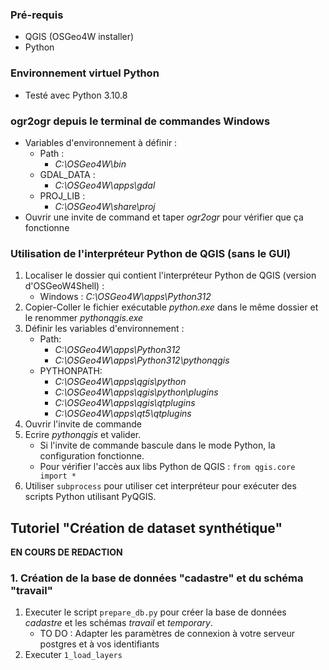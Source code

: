 ### Pré-requis
- QGIS (OSGeo4W installer)
- Python

### Environnement virtuel Python
* Testé avec Python 3.10.8

### ogr2ogr depuis le terminal de commandes Windows
- Variables d'environnement à définir : 
    * Path : 
        * *C:\OSGeo4W\bin*
    * GDAL_DATA :
        * *C:\OSGeo4W\apps\gdal*
    * PROJ_LIB :
        * *C:\OSGeo4W\share\proj*
- Ouvrir une invite de command et taper *ogr2ogr* pour vérifier que ça fonctionne

### Utilisation de l'interpréteur Python de QGIS (sans le GUI)
1. Localiser le dossier qui contient l'interpréteur Python de QGIS (version d'OSGeoW4Shell) :
    * Windows : *C:\OSGeo4W\apps\Python312*
2. Copier-Coller le fichier exécutable *python.exe* dans le même dossier et le renommer *pythonqgis.exe*
3. Définir les variables d'environnement :
    * Path:
        * *C:\OSGeo4W\apps\Python312*
        * *C:\OSGeo4W\apps\Python312\pythonqgis*
    * PYTHONPATH:
        * *C:\OSGeo4W\apps\qgis\python*
        * *C:\OSGeo4W\apps\qgis\python\plugins*
        * *C:\OSGeo4W\apps\qgis\qtplugins*
        * *C:\OSGeo4W\apps\qt5\qtplugins*
4. Ouvrir l'invite de commande
5. Ecrire *pythonqgis* et valider. 
    * Si l'invite de commande bascule dans le mode Python, la configuration fonctionne.
    * Pour vérifier l'accès aux libs Python de QGIS : ```from qgis.core import *```
6. Utiliser ```subprocess``` pour utiliser cet interpréteur pour exécuter des scripts Python utilisant PyQGIS.

## Tutoriel "Création de dataset synthétique"
**EN COURS DE REDACTION**
### 1. Création de la base de données "cadastre" et du schéma "travail"
1. Executer le script ```prepare_db.py``` pour créer la base de données *cadastre* et les schémas *travail* et *temporary*.
    * TO DO : Adapter les paramètres de connexion à votre serveur postgres et à vos identifiants
2. Executer ```1_load_layers```